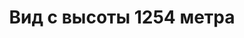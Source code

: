 ---
title: 'Вид с высоты 1254 метра'
location: 'Горная система Кузнецкий Алатау. Аскизский район, Республика Хакасия, Россия'
categories: [as-the-first-settlers]
tags: [all, 2016]
---